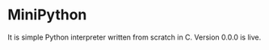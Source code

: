 # MiniPython 
It is simple Python interpreter written from scratch in C. Version 0.0.0 is live. 

   
